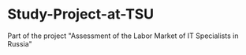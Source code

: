 # Study-Project-at-TSU
Part of the project "Assessment of the Labor Market of IT Specialists in Russia"
